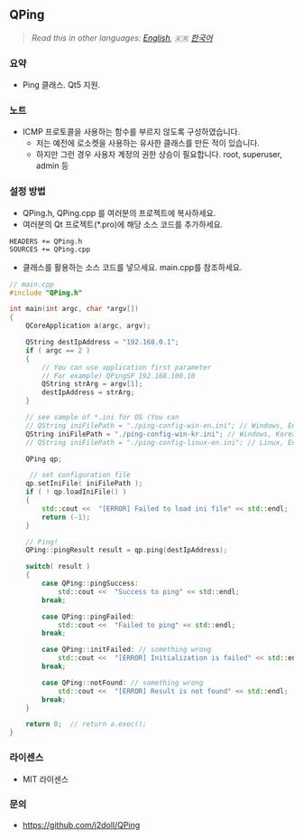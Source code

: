 ﻿## QPing

> *Read this in other languages: [English](README.md), :kr: [한국어](README.ko.md)*

### 요약
- Ping 클래스. Qt5 지원.

### 노트
- ICMP 프로토콜을 사용하는 함수를 부르지 않도록 구성하였습니다.
	- 저는 예전에 로소켓을 사용하는 유사한 클래스를 만든 적이 있습니다.
	- 하지만 그런 경우 사용자 계정의 권한 상승이 필요합니다. root, superuser, admin 등

### 설정 방법
- QPing.h, QPing.cpp 를 여러분의 프로젝트에 복사하세요.
- 여러분의 Qt 프로젝트(*.pro)에 해당 소스 코드를 추가하세요.
```qmake
HEADERS += QPing.h
SOURCES += QPing.cpp
```
- 클래스를 활용하는 소스 코드를 넣으세요. main.cpp를 참조하세요.
```cpp
// main.cpp
#include "QPing.h"

int main(int argc, char *argv[])
{
    QCoreApplication a(argc, argv);

    QString destIpAddress = "192.168.0.1";
    if ( argc == 2 )
    {
        // You can use application first parameter
        // For example) QPingSF 192.168.100.10
        QString strArg = argv[1];
        destIpAddress = strArg;
    }

    // see sample of *.ini for OS (You can
    // QString iniFilePath = "./ping-config-win-en.ini"; // Windows, English
    QString iniFilePath = "./ping-config-win-kr.ini"; // Windows, Korean
    // QString iniFilePath = "./ping-config-linux-en.ini"; // Linux, English

    QPing qp;

     // set configuration file
    qp.setIniFile( iniFilePath );
    if ( ! qp.loadIniFile() )
    {
        std::cout <<  "[ERROR] Failed to load ini file" << std::endl;
        return (-1);
    }

    // Ping!
    QPing::pingResult result = qp.ping(destIpAddress);

    switch( result )
    {
        case QPing::pingSuccess:
            std::cout <<  "Success to ping" << std::endl;
        break;

        case QPing::pingFailed:
            std::cout <<  "Failed to ping" << std::endl;
        break;

        case QPing::initFailed: // something wrong
            std::cout <<  "[ERROR] Initialization is failed" << std::endl;
        break;

        case QPing::notFound: // something wrong
            std::cout <<  "[ERROR] Result is not found" << std::endl;
        break;
    }

    return 0;  // return a.exec();
}
```

### 라이센스
- MIT 라이센스

### 문의
- https://github.com/j2doll/QPing
